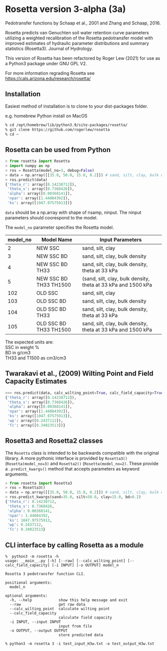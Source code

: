 # Rosetta version 3-alpha (3a) 

Pedotransfer functions by Schaap et al., 2001 and Zhang and Schaap, 2016.

Rosetta predicts van Genuchten soil water retention curve parameters utilizing a
weighted recalibration of the Rosetta pedotransfer model with improved estimates of hydraulic parameter 
distributions and summary statistics (Rosetta3). Journal of Hydrology.

This version of Rosetta has been refactored by Roger Lew (2021) for use as a Python3 package under GNU GPL V2.

For more information regrading Rosetta see https://cals.arizona.edu/research/rosetta/

## Installation

Easiest method of installation is to clone to your dist-packages folder.


e.g. homebrew Python install on MacOS
```bash
% cd /opt/homebrew/lib/python3.9/site-packages/rosetta/
% git clone https://github.com/rogerlew/rosetta
% cd ~
```

## Rosetta can be used from Python
```python
> from rosetta import Rosetta
> import numpy as np
> ros = Rosetta(model_no=3, debug=False)
> data = np.array([[35.0, 50.0, 15.0, 0.2]]) # sand, silt, clay, bulk density
> ros.predict(data)
{'theta_r': array([0.14238712]), 
 'theta_s': array([0.7368426]), 
 'alpha': array([0.00368141]), 
 'npar': array([1.44084392]), 
 'ks': array([1047.97575913])}
```

`data` should be a np.array with shape of nsamp, ninput. The ninput parameters should coorespond to the model.

The `model_no` parameter specifies the Rosetta model.


| model_no | Model Name | Input Parameters |
|----------|------------|------------------|
| 2 | NEW SSC | sand, silt, clay |
| 3 | NEW SSC BD | sand, silt, clay, bulk density |
| 4 | NEW SSC BD TH33 | sand, silt, clay, bulk density, theta at 33 kPa |
| 5 | NEW SSC BD TH33 TH1500 | (sand, silt, clay, bulk density, theta at 33 kPa and 1500 kPa |
| 102 | OLD SSC | sand, silt, clay |
| 103 | OLD SSC BD | sand, silt, clay, bulk density |
| 104 | OLD SSC BD TH33 | sand, silt, clay, bulk density, theta at 33 kPa |
| 105 | OLD SSC BD TH33 TH1500 | sand, silt, clay, bulk density, theta at 33 kPa and 1500 kPa |

The expected units are:<br/>
SSC in weight %<br/>
BD in g/cm3<br/>
TH33 and T1500 as cm3/cm3<br/>

## Twarakavi et al., (2009) Wilting Point and Field Capacity Estimates
```python
>>> ros.predict(data, calc_wilting_point=True, calc_field_capacity=True)
{'theta_r': array([0.14238712]), 
 'theta_s': array([0.7368426]), 
 'alpha': array([0.00368141]), 
 'npar': array([1.44084392]), 
 'ks': array([1047.97575913]), 
 'wp': array([0.2437112]), 
 'fc': array([0.34023513])}
```

## Rosetta3 and Rosetta2 classes

The `Rosetta` class is intended to be backwards compatible with the original library. A more pythonic interface is provided by `Rosetta3()` (`Rosetta(model_no=3)` and `Rosetta2()` (`Rosetta(model_no=2)`. These provide a `.predict_kwargs()` method that accepts parameters as keyword arguments.

```python
> from rosetta import Rosetta3
> ros = Rosetta3()
> data = np.array([[35.0, 50.0, 15.0, 0.2]]) # sand, silt, clay, bulk density
> ros.predict_kwargs(sand=35.0, silt=50.0, clay=15.0, bd=0.2)
{'theta_r': 0.14238712, 
 'theta_s': 0.7368426, 
 'alpha': 0.00368141, 
 'npar': 1.44084392, 
 'ks': 1047.97575913,
 'wp': 0.2437112, 
 'fc': 0.34023513}
```

## CLI interface by calling Rosetta as a module
```
%  python3 -m rosetta -h
usage: __main__.py [-h] [--raw] [--calc_wilting_point] [--calc_field_capacity] [-i INPUT] [-o OUTPUT] model_n

Rosetta 3 pedotransfer function CLI.

positional arguments:
  model_n

optional arguments:
  -h, --help            show this help message and exit
  --raw                 get raw data
  --calc_wilting_point  calculate wilting point
  --calc_field_capacity
                        calculate field capacity
  -i INPUT, --input INPUT
                        input from file
  -o OUTPUT, --output OUTPUT
                        store predicted data

% python3 -m rosetta 3 -i test_input_H3w.txt -o test_output_H3w.txt
```
